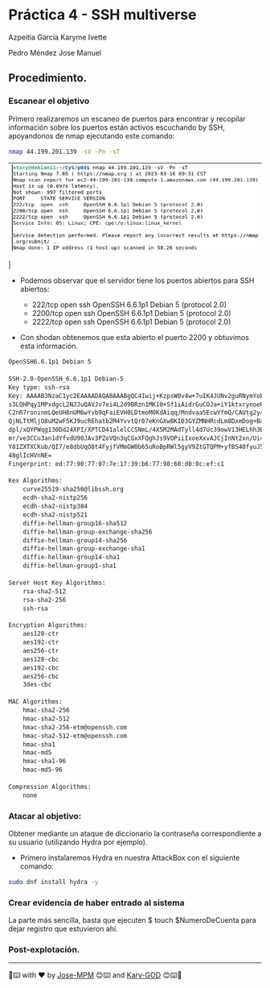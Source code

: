 # Práctica 4 - SSH multiverse

Azpeitia García Karyme Ivette

Pedro Méndez Jose Manuel 

## Procedimiento.

### Escanear el objetivo

Primero realizaremos un escaneo de puertos para encontrar y recopilar información sobre los puertos están activos escuchando by SSH, apoyandonos de nmap ejecutando este comando:

```bash
nmap 44.199.201.139 -sV -Pn -sT
```

| ![](img/nmapOut.png)
|:----------------------:|
| 

* Podemos observar que el servidor tiene los puertos abiertos para SSH abiertos:
	* 222/tcp  open  ssh     OpenSSH 6.6.1p1 Debian 5 (protocol 2.0)
	* 2200/tcp open  ssh     OpenSSH 6.6.1p1 Debian 5 (protocol 2.0)
	* 2222/tcp open  ssh     OpenSSH 6.6.1p1 Debian 5 (protocol 2.0)

* Con shodan obtenemos que esta abierto el puerto 2200 y obtuvimos esta información.

```bash
OpenSSH6.6.1p1 Debian 5

SSH-2.0-OpenSSH_6.6.1p1 Debian-5
Key type: ssh-rsa
Key: AAAAB3NzaC1yc2EAAAADAQABAAABgQC4Iwij+KzpsW0v4w+7uIK4JUNv2guRNymYobgYXT5I1a2F
s3LQHPqy1MPxdgcL2NJJuQAVJv7ei4L2d9BRzn1MK10+Sf1iAidrGuCOJa+iY1ktxrynoePj/WOL
C2nR7roninmLQeUH8nUM6wYvb9qFaiEVH0LDtmoM0KdAiqq/Mndvaa5EcwYfmQ/CAUtg2y4n6Zyw
QjNLTtMljO8uM2wF5KJ9ucREhatb2M4YvvtQr07eKnGXwBKI03GYZMNHRcdLm8DxmDog+Ba4Gt9g
dpl/xQYPWqg130Dd24XPI/XPTCD41alelCCSNmL/4X5M2MAdTyll4d7Uc39owV13HELhh3ByyPmp
mr/ve3CCu3an1dYfvdU90JAv3PZoVQn3qCGxXFQghJs9VOPiiIxoeXxvAJCjInNt2xn/Ui47Vbwl
Y81ZXTXCKub/QI7/e8dbUqO8t4FyjfVMmGW0b65uRoBpRWl5gyV9ZtGTQPM+yfBS40fyuJ5rDQt/
48glIcHVnNE=
Fingerprint: ed:77:90:77:07:7e:17:39:b6:77:98:60:d0:0c:ef:c1

Kex Algorithms:
	curve25519-sha256@libssh.org
	ecdh-sha2-nistp256
	ecdh-sha2-nistp384
	ecdh-sha2-nistp521
	diffie-hellman-group16-sha512
	diffie-hellman-group-exchange-sha256
	diffie-hellman-group14-sha256
	diffie-hellman-group-exchange-sha1
	diffie-hellman-group14-sha1
	diffie-hellman-group1-sha1

Server Host Key Algorithms:
	rsa-sha2-512
	rsa-sha2-256
	ssh-rsa

Encryption Algorithms:
	aes128-ctr
	aes192-ctr
	aes256-ctr
	aes128-cbc
	aes192-cbc
	aes256-cbc
	3des-cbc

MAC Algorithms:
	hmac-sha2-256
	hmac-sha2-512
	hmac-sha2-256-etm@openssh.com
	hmac-sha2-512-etm@openssh.com
	hmac-sha1
	hmac-md5
	hmac-sha1-96
	hmac-md5-96

Compression Algorithms:
	none
```

### Atacar al objetivo: 

Obtener mediante un ataque de diccionario la contraseña correspondiente a su  usuario (utilizando Hydra por ejemplo).

* Primero instalaremos Hydra en nuestra AttackBox con el siguiente comando:
```bash
sudo dnf install hydra -y
```
###  Crear evidencia de haber entrado al sistema

La parte más sencilla, basta que ejecuten $ touch $NumeroDeCuenta para dejar registro que estuvieron ahí.

### Post-explotación.

------
📢⌨️ with ❤️ by [Jose-MPM](https://github.com/Jose-MPM) 😊⌨️ and [Kary-GOD](https://github.com/Kary-AG) 😊⌨️🎁